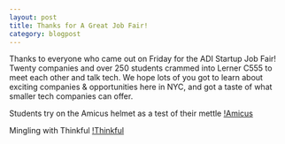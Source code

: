 ```yaml
---
layout: post
title: Thanks for A Great Job Fair!
category: blogpost
---
```


Thanks to everyone who came out on Friday for the ADI Startup Job Fair! Twenty companies and over 250 students crammed into Lerner C555 to meet each other and talk tech. We hope lots of you got to learn about exciting companies & opportunities here in NYC, and got a taste of what smaller tech companies can offer. 

Students try on the Amicus helmet as a test of their mettle
[!Amicus]({{site.url}}/img/amicus.jpg)

Mingling with Thinkful
[!Thinkful]({{site.url}}/img/thinkful.jpg)
